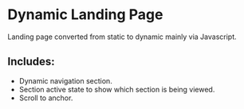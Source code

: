 # Dynamic Landing Page

Landing page converted from static to dynamic mainly via Javascript.

## Includes:
* Dynamic navigation section.
* Section active state to show which section is being viewed.
* Scroll to anchor.
